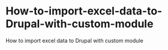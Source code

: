# How-to-import-excel-data-to-Drupal-with-custom-module
How to import excel data to Drupal with custom module

